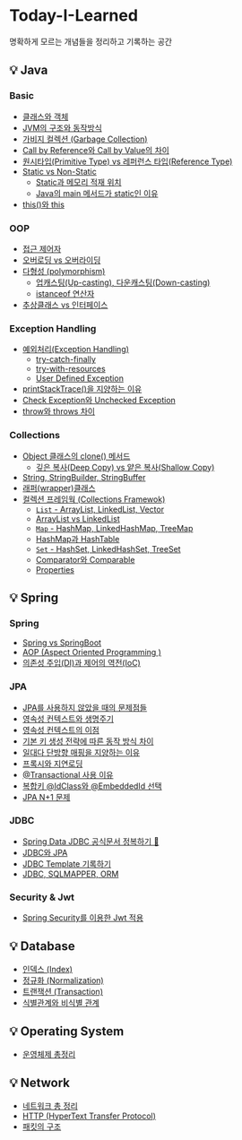 # Today-I-Learned 

명확하게 모르는 개념들을 정리하고 기록하는 공간

## 💡 Java

### Basic
* [클래스와 객체](https://github.com/yaezzin/TIL/issues/37)
* [JVM의 구조와 동작방식](https://github.com/yaezzin/TIL/issues/21)
* [가비지 컬렉션 (Garbage Collection)](https://github.com/yaezzin/TIL/issues/31)
* [Call by Reference와 Call by Value의 차이]()
* [원시타입(Primitive Type) vs 레퍼런스 타입(Reference Type)]()
* [Static vs Non-Static](https://github.com/yaezzin/TIL/issues/22#issue-1332037927)
  * [Static과 메모리 적재 위치](https://github.com/yaezzin/TIL/issues/22#issuecomment-1208295619)
  * [Java의 main 메서드가 static인 이유](https://github.com/yaezzin/TIL/issues/22#issuecomment-1333531727)
* [this()와 ](https://github.com/yaezzin/TIL/issues/27#issue-1341381062) [this](https://github.com/yaezzin/TIL/issues/27#issuecomment-1217698249)

### OOP

* [접근 제어자](https://github.com/yaezzin/TIL/issues/34#issue-1479117147)
* [오버로딩 vs 오버라이딩](https://github.com/yaezzin/TIL/issues/38#issue-1526826170)
* [다형성 (polymorphism)](https://github.com/yaezzin/TIL/issues/35#issue-1484253040)
  * [업캐스팅(Up-casting), 다운캐스팅(Down-casting)](https://github.com/yaezzin/TIL/issues/35#issuecomment-1342434822)
  * [istanceof 연산자](https://github.com/yaezzin/TIL/issues/35#issuecomment-1342435480)
* [추상클래스 vs 인터페이스](https://github.com/yaezzin/TIL/issues/2)  

### Exception Handling

* [예외처리(Exception Handling)](https://github.com/yaezzin/TIL/issues/39#issue-1534331369)
  * [try-catch-finally](https://github.com/yaezzin/TIL/issues/39#issuecomment-1383527100)
  * [try-with-resources](https://github.com/yaezzin/TIL/issues/39#issuecomment-1383573343)
  * [User Defined Exception](https://github.com/yaezzin/TIL/issues/39#issuecomment-1383585031)
* [printStackTrace()을 지양하는 이유](https://github.com/yaezzin/TIL/issues/39#issuecomment-1383546386)
* [Check Exception와 Unchecked Exception]()
* [throw와 throws 차이](https://github.com/yaezzin/TIL/issues/39#issuecomment-1383566793)

### Collections

* [Object 클래스의 clone() 메서드]()
  * [깊은 복사(Deep Copy) vs 얕은 복사(Shallow Copy)]()
* [String, StringBuilder, StringBuffer]()  
* [래퍼(wrapper)클래스]()  
* [컬렉션 프레임웍 (Collections Framewok)](https://github.com/yaezzin/TIL/issues/40#issue-1536023208)
  * [```List``` - ArrayList, LinkedList, Vector](https://github.com/yaezzin/TIL/issues/40#issuecomment-1385118862)
  * [ArrayList vs LinkedList](https://github.com/yaezzin/TIL/issues/40#issuecomment-1386646821)
  * [```Map``` - HashMap, LinkedHashMap, TreeMap]()
  * [HashMap과 HashTable]()
  * [```Set``` - HashSet, LinkedHashSet, TreeSet]()
  * [Comparator와 Comparable]()
  * [Properties]()

## 💡 Spring

### Spring
* [Spring vs SpringBoot]()
* [AOP (Aspect Oriented Programming )]()
* [의존성 주입(DI)과 제어의 역전(IoC)]()

### JPA
* [JPA를 사용하지 않았을 때의 문제점들](https://github.com/yaezzin/TIL/issues/13)
* [영속성 컨텍스트와 생명주기](https://github.com/yaezzin/TIL/issues/14)
* [영속성 컨텍스트의 이점](https://github.com/yaezzin/TIL/issues/15)
* [기본 키 생성 전략에 따른 동작 방식 차이](https://github.com/yaezzin/TIL/issues/16)
* [일대다 단방향 매핑을 지양하는 이유](https://github.com/yaezzin/TIL/issues/17)
* [프록시와 지연로딩](https://github.com/yaezzin/TIL/issues/20)
* [@Transactional 사용 이유](https://github.com/yaezzin/TIL/issues/1)
* [복합키 @IdClass와 @EmbeddedId 선택](https://github.com/yaezzin/TIL/issues/19)
* [JPA N+1 문제]()

### JDBC
* [Spring Data JDBC 공식문서 정복하기 🌱](https://github.com/yaezzin/TIL/issues/32)
* [JDBC와 JPA]()
* [JDBC Template 기록하기](https://minutemaid.tistory.com/177?category=1256443)
* [JDBC, SQLMAPPER, ORM](https://github.com/yaezzin/TIL/issues/36)


### Security & Jwt
* [Spring Security를 이용한 Jwt 적용]()

## 💡 Database
* [인덱스 (Index)](https://github.com/yaezzin/backend-notes/issues/28)
* [정규화 (Normalization)](https://github.com/yaezzin/TIL/issues/29)
* [트랜잭션 (Transaction)](https://github.com/yaezzin/TIL/issues/30)
* [식별관계와 비식별 관계](https://github.com/yaezzin/backend-notes/issues/18)

## 💡 Operating System
* [운영체제 총정리]()

## 💡 Network
* [네트워크 총 정리](https://github.com/yaezzin/TIL/issues/33)
* [HTTP (HyperText Transfer Protocol)](https://github.com/yaezzin/TIL/issues/25)
* [패킷의 구조](https://github.com/yaezzin/TIL/issues/24)
